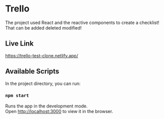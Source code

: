 # Trello 

The project used React and the reactive components to create a checklist! 
That can be added deleted modified!

## Live Link

https://trello-test-clone.netlify.app/

## Available Scripts

In the project directory, you can run:

### `npm start`

Runs the app in the development mode.\
Open [http://localhost:3000](http://localhost:3000) to view it in the browser.



